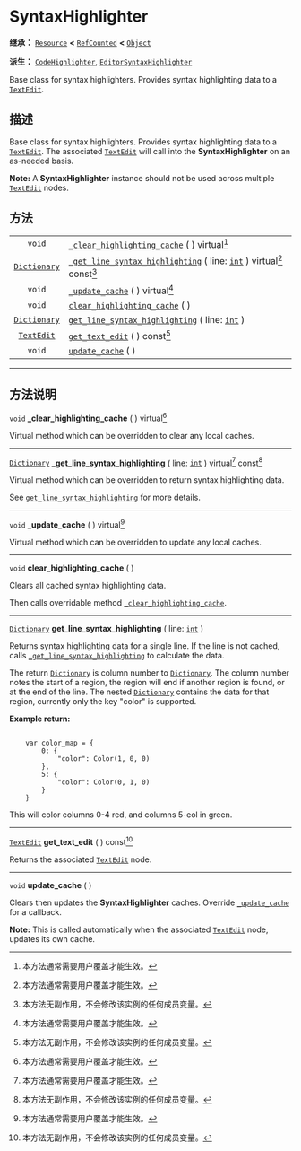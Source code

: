 <!-- ⚠ 请勿编辑本文件 ⚠ -->
<!-- 本文档使用脚本从 WeDot 引擎源码仓库生成。 -->
<!-- 生成脚本：https://github.com/WeDot-Engine/WeDot/tree/4.3/doc/tools/make_md.py； -->
<!-- 原文件：https://github.com/WeDot-Engine/WeDot/tree/4.3/doc/classes/SyntaxHighlighter.xml。 -->

<div id="_class_syntaxhighlighter"></div>

# SyntaxHighlighter

**继承：** [`Resource`](class_resource.md) **<** [`RefCounted`](class_refcounted.md) **<** [`Object`](class_object.md)

**派生：** [`CodeHighlighter`](class_codehighlighter.md), [`EditorSyntaxHighlighter`](class_editorsyntaxhighlighter.md)

Base class for syntax highlighters. Provides syntax highlighting data to a [`TextEdit`](class_textedit.md).

## 描述

Base class for syntax highlighters. Provides syntax highlighting data to a [`TextEdit`](class_textedit.md). The associated [`TextEdit`](class_textedit.md) will call into the **SyntaxHighlighter** on an as-needed basis.

 **Note:** A **SyntaxHighlighter** instance should not be used across multiple [`TextEdit`](class_textedit.md) nodes.

## 方法

|||
|:-:|:--|
| `void`                              | [`_clear_highlighting_cache`](class_syntaxhighlighter.md#class_syntaxhighlighter_private_method__clear_highlighting_cache) ( ) virtual[^virtual]                                                   |
| [`Dictionary`](class_dictionary.md) | [`_get_line_syntax_highlighting`](class_syntaxhighlighter.md#class_syntaxhighlighter_private_method__get_line_syntax_highlighting) ( line: [`int`](class_int.md) ) virtual[^virtual] const[^const] |
| `void`                              | [`_update_cache`](class_syntaxhighlighter.md#class_syntaxhighlighter_private_method__update_cache) ( ) virtual[^virtual]                                                                           |
| `void`                              | [`clear_highlighting_cache`](class_syntaxhighlighter.md#class_syntaxhighlighter_method_clear_highlighting_cache) ( )                                                                               |
| [`Dictionary`](class_dictionary.md) | [`get_line_syntax_highlighting`](class_syntaxhighlighter.md#class_syntaxhighlighter_method_get_line_syntax_highlighting) ( line: [`int`](class_int.md) )                                           |
| [`TextEdit`](class_textedit.md)     | [`get_text_edit`](class_syntaxhighlighter.md#class_syntaxhighlighter_method_get_text_edit) ( ) const[^const]                                                                                       |
| `void`                              | [`update_cache`](class_syntaxhighlighter.md#class_syntaxhighlighter_method_update_cache) ( )                                                                                                       |

<!-- rst-class:: classref-section-separator -->

---

## 方法说明

<div id="_class_syntaxhighlighter_private_method__clear_highlighting_cache"></div>

`void` **_clear_highlighting_cache** ( ) virtual[^virtual]<div id="class_syntaxhighlighter_private_method__clear_highlighting_cache"></div>

Virtual method which can be overridden to clear any local caches.

<!-- rst-class:: classref-item-separator -->

---

<div id="_class_syntaxhighlighter_private_method__get_line_syntax_highlighting"></div>

[`Dictionary`](class_dictionary.md) **_get_line_syntax_highlighting** ( line: [`int`](class_int.md) ) virtual[^virtual] const[^const]<div id="class_syntaxhighlighter_private_method__get_line_syntax_highlighting"></div>

Virtual method which can be overridden to return syntax highlighting data.

See [`get_line_syntax_highlighting`](class_syntaxhighlighter.md#class_syntaxhighlighter_method_get_line_syntax_highlighting) for more details.

<!-- rst-class:: classref-item-separator -->

---

<div id="_class_syntaxhighlighter_private_method__update_cache"></div>

`void` **_update_cache** ( ) virtual[^virtual]<div id="class_syntaxhighlighter_private_method__update_cache"></div>

Virtual method which can be overridden to update any local caches.

<!-- rst-class:: classref-item-separator -->

---

<div id="_class_syntaxhighlighter_method_clear_highlighting_cache"></div>

`void` **clear_highlighting_cache** ( )<div id="class_syntaxhighlighter_method_clear_highlighting_cache"></div>

Clears all cached syntax highlighting data.

Then calls overridable method [`_clear_highlighting_cache`](class_syntaxhighlighter.md#class_syntaxhighlighter_private_method__clear_highlighting_cache).

<!-- rst-class:: classref-item-separator -->

---

<div id="_class_syntaxhighlighter_method_get_line_syntax_highlighting"></div>

[`Dictionary`](class_dictionary.md) **get_line_syntax_highlighting** ( line: [`int`](class_int.md) )<div id="class_syntaxhighlighter_method_get_line_syntax_highlighting"></div>

Returns syntax highlighting data for a single line. If the line is not cached, calls [`_get_line_syntax_highlighting`](class_syntaxhighlighter.md#class_syntaxhighlighter_private_method__get_line_syntax_highlighting) to calculate the data.

The return [`Dictionary`](class_dictionary.md) is column number to [`Dictionary`](class_dictionary.md). The column number notes the start of a region, the region will end if another region is found, or at the end of the line. The nested [`Dictionary`](class_dictionary.md) contains the data for that region, currently only the key "color" is supported.

 **Example return:** 

```

    var color_map = {
        0: {
            "color": Color(1, 0, 0)
        },
        5: {
            "color": Color(0, 1, 0)
        }
    }
```

This will color columns 0-4 red, and columns 5-eol in green.



<!-- rst-class:: classref-item-separator -->

---

<div id="_class_syntaxhighlighter_method_get_text_edit"></div>

[`TextEdit`](class_textedit.md) **get_text_edit** ( ) const[^const]<div id="class_syntaxhighlighter_method_get_text_edit"></div>

Returns the associated [`TextEdit`](class_textedit.md) node.

<!-- rst-class:: classref-item-separator -->

---

<div id="_class_syntaxhighlighter_method_update_cache"></div>

`void` **update_cache** ( )<div id="class_syntaxhighlighter_method_update_cache"></div>

Clears then updates the **SyntaxHighlighter** caches. Override [`_update_cache`](class_syntaxhighlighter.md#class_syntaxhighlighter_private_method__update_cache) for a callback.

 **Note:** This is called automatically when the associated [`TextEdit`](class_textedit.md) node, updates its own cache.

[^virtual]: 本方法通常需要用户覆盖才能生效。
[^const]: 本方法无副作用，不会修改该实例的任何成员变量。
[^vararg]: 本方法除了能接受在此处描述的参数外，还能够继续接受任意数量的参数。
[^constructor]: 本方法用于构造某个类型。
[^static]: 调用本方法无需实例，可直接使用类名进行调用。
[^operator]: 本方法描述的是使用本类型作为左操作数的有效运算符。
[^bitfield]: 这个值是由下列位标志构成位掩码的整数。
[^void]: 无返回值。
